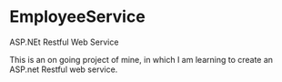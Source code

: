 # EmployeeService
ASP.NEt Restful Web Service

This is an on going project of mine, in which I am learning to create an ASP.net Restful web service.
